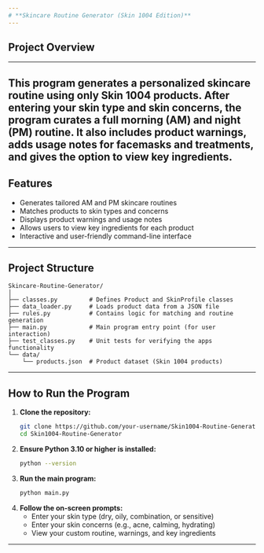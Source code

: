 ```yaml
---
# **Skincare Routine Generator (Skin 1004 Edition)**
---
```

## Project Overview
---
This program generates a personalized skincare routine using only Skin 1004 products.
After entering your **skin type** and **skin concerns**, the program curates a full morning (AM) and night (PM) routine.
It also includes product warnings, adds usage notes for facemasks and treatments, and gives the option to view key ingredients.
---
## Features
* Generates tailored AM and PM skincare routines
* Matches products to skin types and concerns
* Displays product warnings and usage notes
* Allows users to view key ingredients for each product
*  Interactive and user-friendly command-line interface
---
## Project Structure
```
Skincare-Routine-Generator/
│
├── classes.py         # Defines Product and SkinProfile classes
├── data_loader.py     # Loads product data from a JSON file
├── rules.py           # Contains logic for matching and routine generation
├── main.py            # Main program entry point (for user interaction)
├── test_classes.py    # Unit tests for verifying the apps functionality
└── data/
    └── products.json  # Product dataset (Skin 1004 products)
```
---
## How to Run the Program

1. **Clone the repository:**
    ```bash
    git clone https://github.com/your-username/Skin1004-Routine-Generator.git
    cd Skin1004-Routine-Generator
    ```
2. **Ensure Python 3.10 or higher is installed:**
   ```bash
   python --version
   ```
3. **Run the main program:**
   ```bash
   python main.py
   ```
5. **Follow the on-screen prompts:**
   * Enter your skin type (dry, oily, combination, or sensitive)
   * Enter your skin concerns (e.g., acne, calming, hydrating)
   * View your custom routine, warnings, and key ingredients
---


